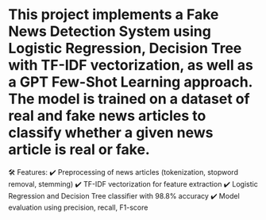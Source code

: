 # This project implements a Fake News Detection System using Logistic Regression, Decision Tree with TF-IDF vectorization, as well as a GPT Few-Shot Learning approach. The model is trained on a dataset of real and fake news articles to classify whether a given news article is real or fake.

🛠 Features:
✔ Preprocessing of news articles (tokenization, stopword removal, stemming)
✔ TF-IDF vectorization for feature extraction
✔ Logistic Regression and Decision Tree classifier with 98.8% accuracy
✔ Model evaluation using precision, recall, F1-score
